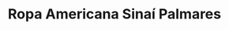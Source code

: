 ---
title: "Ropa Americana Sinaí Palmares"
url: /palmares/ropa-americana-sinai-palmares/
shop: Kleidung
---
